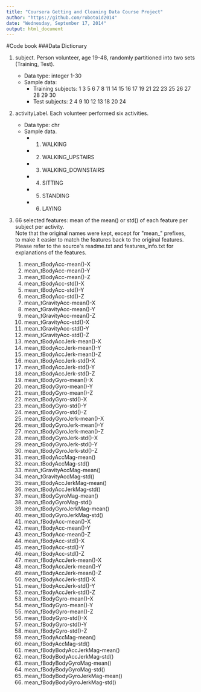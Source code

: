 ```yaml
---
title: "Coursera Getting and Cleaning Data Course Project"
author: "https://github.com/robotoid2014"
date: "Wednesday, September 17, 2014"
output: html_document
---
```

#Code book
###Data Dictionary

    
1. subject. Person volunteer, age 19-48, randomly partitioned into two sets (Training, Test).
    + Data type: integer 1-30
    + Sample data:
        + Training subjects: 1 3 5 6 7 8 11 14 15 16 17 19 21 22 23 25 26 27 28 29 30
        + Test subjects: 2 4 9 10 12 13 18 20 24

2. activityLabel. Each volunteer performed six activities.
    + Data type: chr
    + Sample data.
        + 1. WALKING
        + 2. WALKING_UPSTAIRS
        + 3. WALKING_DOWNSTAIRS
        + 4. SITTING
        + 5. STANDING
        + 6. LAYING

3. 66 selected features: mean of the mean() or std() of each feature per subject per activity.  
        Note that the original names were kept, except for "mean_" prefixes,  
        to make it easier to match the features back to the original features.  
        Please refer to the source's readme.txt and features_info.txt for explanations of the features.  
        
    1.  mean_tBodyAcc-mean()-X  
    2.	mean_tBodyAcc-mean()-Y  
    3.	mean_tBodyAcc-mean()-Z  
    4.	mean_tBodyAcc-std()-X  
    5.	mean_tBodyAcc-std()-Y  
    6.	mean_tBodyAcc-std()-Z  
    7.	mean_tGravityAcc-mean()-X  
    8.	mean_tGravityAcc-mean()-Y  
    9.	mean_tGravityAcc-mean()-Z  
    10.	mean_tGravityAcc-std()-X  
    11.	mean_tGravityAcc-std()-Y  
    12.	mean_tGravityAcc-std()-Z  
    13.	mean_tBodyAccJerk-mean()-X  
    14.	mean_tBodyAccJerk-mean()-Y  
    15.	mean_tBodyAccJerk-mean()-Z  
    16.	mean_tBodyAccJerk-std()-X
    17.	mean_tBodyAccJerk-std()-Y
    18.	mean_tBodyAccJerk-std()-Z
    19.	mean_tBodyGyro-mean()-X
    20.	mean_tBodyGyro-mean()-Y
    21.	mean_tBodyGyro-mean()-Z
    22.	mean_tBodyGyro-std()-X
    23.	mean_tBodyGyro-std()-Y
    24.	mean_tBodyGyro-std()-Z
    25.	mean_tBodyGyroJerk-mean()-X
    26.	mean_tBodyGyroJerk-mean()-Y
    27.	mean_tBodyGyroJerk-mean()-Z
    28.	mean_tBodyGyroJerk-std()-X
    29.	mean_tBodyGyroJerk-std()-Y
    30.	mean_tBodyGyroJerk-std()-Z
    31.	mean_tBodyAccMag-mean()
    32.	mean_tBodyAccMag-std()
    33.	mean_tGravityAccMag-mean()
    34.	mean_tGravityAccMag-std()
    35.	mean_tBodyAccJerkMag-mean()
    36.	mean_tBodyAccJerkMag-std()
    37.	mean_tBodyGyroMag-mean()
    38.	mean_tBodyGyroMag-std()
    39.	mean_tBodyGyroJerkMag-mean()
    40.	mean_tBodyGyroJerkMag-std()
    41.	mean_fBodyAcc-mean()-X
    42.	mean_fBodyAcc-mean()-Y
    43.	mean_fBodyAcc-mean()-Z
    44.	mean_fBodyAcc-std()-X
    45.	mean_fBodyAcc-std()-Y
    46.	mean_fBodyAcc-std()-Z
    47.	mean_fBodyAccJerk-mean()-X
    48.	mean_fBodyAccJerk-mean()-Y
    49.	mean_fBodyAccJerk-mean()-Z
    50.	mean_fBodyAccJerk-std()-X
    51.	mean_fBodyAccJerk-std()-Y
    52.	mean_fBodyAccJerk-std()-Z
    53.	mean_fBodyGyro-mean()-X
    54.	mean_fBodyGyro-mean()-Y
    55.	mean_fBodyGyro-mean()-Z
    56.	mean_fBodyGyro-std()-X
    57.	mean_fBodyGyro-std()-Y
    58.	mean_fBodyGyro-std()-Z
    59.	mean_fBodyAccMag-mean()
    60.	mean_fBodyAccMag-std()
    61.	mean_fBodyBodyAccJerkMag-mean()
    62.	mean_fBodyBodyAccJerkMag-std()
    63.	mean_fBodyBodyGyroMag-mean()
    64.	mean_fBodyBodyGyroMag-std()
    65.	mean_fBodyBodyGyroJerkMag-mean()
    66.	mean_fBodyBodyGyroJerkMag-std()
    